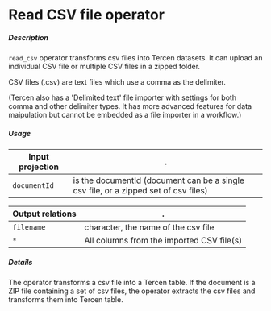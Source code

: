 # Read CSV file operator

##### Description

`read_csv` operator transforms csv files into Tercen datasets. It can upload an individual CSV file or multiple CSV files in a zipped folder.

CSV files (.csv) are text files which use a comma as the delimiter.

(Tercen also has a 'Delimited text' file importer with settings for both comma and other delimiter types. It has more advanced features for data maipulation but cannot be embedded as a file importer in a workflow.) 

##### Usage

Input projection|.
---|---
`documentId`        | is the documentId (document can be a single csv file, or a zipped set of csv files)


Output relations|.
---|---
`filename`          | character, the name of the csv file
`*`                 | All columns from the imported CSV file(s)

##### Details

The operator transforms a csv file into a Tercen table. If the document is a ZIP file containing a set of csv files, the operator extracts the csv files and transforms them into Tercen table.
